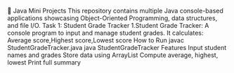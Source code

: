 📘 Java Mini Projects This repository contains multiple Java console-based applications showcasing Object-Oriented Programming, data structures, and file I/O. 
Task 1: Student Grade Tracker
1.Student Grade Tracker: A console program to input and manage student grades. 
It calculates: Average score,Highest score,Lowest score 
How to Run javac StudentGradeTracker.java java StudentGradeTracker 
Features Input student names and grades Store data using ArrayList Compute average, highest, lowest Print full summary

